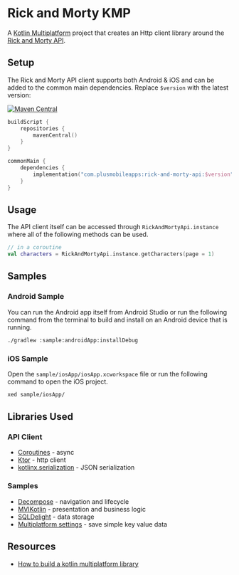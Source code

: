 # Rick and Morty KMP

A [Kotlin Multiplatform](https://kotlinlang.org/lp/mobile/) project that creates an Http client library around the [Rick and Morty API](https://rickandmortyapi.com/documentation/#rest).

## Setup

The Rick and Morty API client supports both Android & iOS and can be added to the common main dependencies. Replace `$version` with the latest version: 

[![Maven Central](https://img.shields.io/maven-central/v/com.plusmobileapps/rick-and-morty-api?color=blue)](https://search.maven.org/artifact/com.plusmobileapps/rick-and-morty-api)

```kotlin
buildScript {
    repositories {
        mavenCentral()
    }
}

commonMain {
    dependencies {
        implementation("com.plusmobileapps:rick-and-morty-api:$version")
    }
}
```

## Usage 

The API client itself can be accessed through `RickAndMortyApi.instance` where all of the following methods can be used. 

```kotlin
// in a coroutine 
val characters = RickAndMortyApi.instance.getCharacters(page = 1)
```

## Samples 

### Android Sample 

You can run the Android app itself from Android Studio or run the following command from the terminal to build and install on an Android device that is running. 

```bash
./gradlew :sample:androidApp:installDebug
```

### iOS Sample 

Open the `sample/iosApp/iosApp.xcworkspace` file or run the following command to open the iOS project. 

```bash
xed sample/iosApp/
```

## Libraries Used 

### API Client

* [Coroutines](https://kotlinlang.org/docs/coroutines-overview.html) - async
* [Ktor](https://ktor.io/) - http client
* [kotlinx.serialization](https://github.com/Kotlin/kotlinx.serialization) - JSON serialization

### Samples 

* [Decompose](https://github.com/arkivanov/Decompose) - navigation and lifecycle
* [MVIKotlin](https://github.com/arkivanov/MVIKotlin) - presentation and business logic
* [SQLDelight](https://github.com/cashapp/sqldelight) - data storage
* [Multiplatform settings](https://github.com/russhwolf/multiplatform-settings) - save simple key value data




## Resources 

* [How to build a kotlin multiplatform library](https://dev.to/kotlin/how-to-build-and-publish-a-kotlin-multiplatform-library-going-public-4a8k)